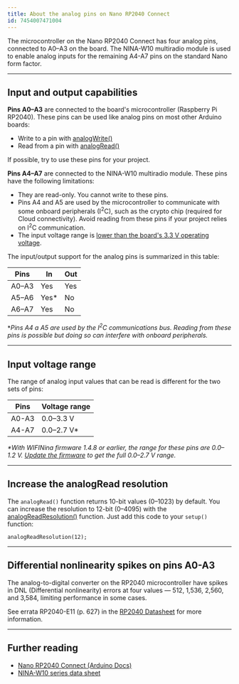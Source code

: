 ```yaml
---
title: About the analog pins on Nano RP2040 Connect
id: 7454007471004
---
```


The microcontroller on the Nano RP2040 Connect has four analog pins, connected to A0–A3 on the board. The NINA-W10 multiradio module is used to enable analog inputs for the remaining A4-A7 pins on the standard Nano form factor.

---

## Input and output capabilities

**Pins A0–A3** are connected to the board's microcontroller (Raspberry Pi RP2040). These pins can be used like analog pins on most other Arduino boards:

* Write to a pin with [analogWrite()](https://www.arduino.cc/reference/en/language/functions/analog-io/analogwrite/)
* Read from a pin with [analogRead()](https://www.arduino.cc/reference/en/language/functions/analog-io/analogread/)

If possible, try to use these pins for your project.

**Pins A4–A7** are connected to the NINA-W10 multiradio module. These pins have the following limitations:

* They are read-only. You cannot write to these pins.
* Pins A4 and A5 are used by the microcontroller to communicate with some onboard peripherals (I<sup>2</sup>C), such as the crypto chip (required for Cloud connectivity). Avoid reading from these pins if your project relies on I<sup>2</sup>C communication.
* The input voltage range is [lower than the board's 3.3 V operating voltage](#voltage-range).

The input/output support for the analog pins is summarized in this table:

| Pins  | In   | Out |
|-------|------|-----|
| A0–A3 | Yes  | Yes |
| A5–A6 | Yes* | No  |
| A6–A7 | Yes  | No  |

*_Pins A4 a A5 are used by the I<sup>2</sup>C communications bus. Reading from these pins is possible but doing so can interfere with onboard peripherals._

---

<a id="voltage-range"></a>

## Input voltage range

The range of analog input values that can be read is different for the two sets of pins:

| Pins  | Voltage range |
|-------|---------------|
| A0-A3 | 0.0–3.3 V     |
| A4-A7 | 0.0–2.7 V*    |

_*With WIFINina firmware 1.4.8 or earlier, the range for these pins are 0.0–1.2 V. [Update the firmware](https://support.arduino.cc/hc/en-us/articles/360013896579-Check-and-update-the-firmware-for-WiFiNINA-and-WiFi101) to get the full 0.0–2.7 V range._

---

## Increase the analogRead resolution

The `analogRead()` function returns 10-bit values (0–1023) by default. You can increase the resolution to 12-bit (0–4095) with the [analogReadResolution()](https://www.arduino.cc/reference/en/language/functions/zero-due-mkr-family/analogreadresolution/) function. Just add this code to your `setup()` function:

```arduino
analogReadResolution(12);
```

---

## Differential nonlinearity spikes on pins A0-A3

The analog-to-digital converter on the RP2040 microcontroller have spikes in DNL (Differential nonlinearity) errors at four values — 512, 1,536, 2,560, and 3,584, limiting performance in some cases.

See errata RP2040-E11 (p. 627) in the [RP2040 Datasheet](https://datasheets.raspberrypi.com/rp2040/rp2040-datasheet.pdf) for more information.

---

## Further reading

* [Nano RP2040 Connect (Arduino Docs)](https://docs.arduino.cc/hardware/nano-rp2040-connect)
* [NINA-W10 series data sheet](https://content.u-blox.com/sites/default/files/NINA-W10_DataSheet_UBX-17065507.pdf)
